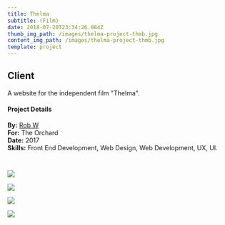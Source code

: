 ```yaml
---
title: Thelma
subtitle: (Film)
date: 2018-07-20T23:34:26.084Z
thumb_img_path: /images/thelma-project-thmb.jpg
content_img_path: /images/thelma-project-thmb.jpg
template: project
---
```

## Client

A website for the independent film "Thelma".

#### Project Details

**By:** [Rob W](https://www.robotwilliams.com/)\
**For:**[](http://www.americanfabricators.com/) The Orchard\
**Date:** 2017\
**Skills:** Front End Development, Web Design, Web Development, UX, UI.

![]()

![]()

![](/images/thelma-dsktmblpgrp-wbimg.jpg)

![](/images/thelma-dsktp.jpg)

![](/images/thelma-tblt.jpg)

![](/images/thelma-phn.jpg)